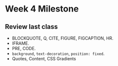 Week 4 Milestone
==========

## Review last class

* BLOCKQUOTE, Q, CITE, FIGURE, FIGCAPTION, HR.
* IFRAME.
* PRE, CODE.
* `background`, `text-decoration`, `position: fixed`.
* Quotes, Content, CSS Gradients
